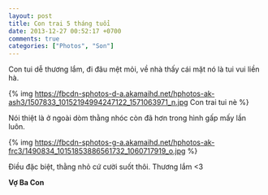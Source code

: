 ```yaml
---
layout: post
title: Con trai 5 tháng tuổi
date: 2013-12-27 00:52:17 +0700
comments: true
categories: ["Photos", "Son"]
---
```


Con tui dễ thương lắm, đi đâu mệt mỏi, về nhà thấy cái mặt nó là tui vui liền hà.

{% img https://fbcdn-sphotos-d-a.akamaihd.net/hphotos-ak-ash3/1507833_10152194994247122_1571063971_n.jpg Con trai tui nè %}

<!-- more -->

Nói thiệt là ở ngoài dòm thằng nhóc còn đã hơn trong hình gấp mấy lần luôn.

{% img https://fbcdn-sphotos-g-a.akamaihd.net/hphotos-ak-frc3/1490834_10151853886561732_1060717919_o.jpg %}

Điều đặc biệt, thằng nhỏ cứ cười suốt thôi. Thương lắm <3

**Vợ Ba Con**
